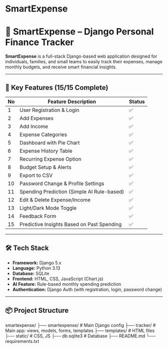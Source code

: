 # SmartExpense
# 💸 SmartExpense – Django Personal Finance Tracker

**SmartExpense** is a full-stack Django-based web application designed for individuals, families, and small teams to easily track their expenses, manage monthly budgets, and receive smart financial insights.

---

## 🚀 Key Features (15/15 Complete)

| No | Feature Description                                  | Status |
|----|------------------------------------------------------|--------|
| 1  | User Registration & Login                            | ✅     |
| 2  | Add Expenses                                          | ✅     |
| 3  | Add Income                                            | ✅     |
| 4  | Expense Categories                                    | ✅     |
| 5  | Dashboard with Pie Chart                              | ✅     |
| 6  | Expense History Table                                | ✅     |
| 7  | Recurring Expense Option                             | ✅     |
| 8  | Budget Setup & Alerts                                | ✅     |
| 9  | Export to CSV                                         | ✅     |
| 10 | Password Change & Profile Settings                   | ✅     |
| 11 | Spending Prediction (Simple AI Rule-based)           | ✅     |
| 12 | Edit & Delete Expense/Income                         | ✅     |
| 13 | Light/Dark Mode Toggle                               | ✅     |
| 14 | Feedback Form                                        | ✅     |
| 15 | Predictive Insights Based on Past Spending           | ✅     |

---

## 🛠️ Tech Stack

- **Framework:** Django 5.x
- **Language:** Python 3.13
- **Database:** SQLite
- **Frontend:** HTML, CSS, JavaScript (Chart.js)
- **AI Feature:** Rule-based monthly spending prediction
- **Authentication:** Django Auth (with registration, login, password change)

---

## 📦 Project Structure

smartexpense/
├── smartexpense/        # Main Django config
├── tracker/             # Main app: views, models, forms, templates
├── templates/           # HTML files
├── static/              # CSS, JS
├── db.sqlite3           # Database
├── README.md
└── requirements.txt
